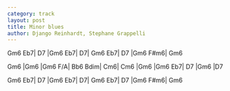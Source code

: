 ```yaml
---
category: track
layout: post
title: Minor blues
author: Django Reinhardt, Stephane Grappelli 
---
```


<canvas class="chords"  markdown="0">Gm6 Eb7| D7 |Gm6 Eb7| D7|
Gm6 Eb7| D7 |Gm6 F#m6| Gm6</canvas>

<canvas class="chords"  markdown="0">Gm6 |Gm6 |Gm6 F/A| Bb6 Bdim|
Cm6| Cm6 |Gm6 |Gm6
Eb7| D7 |Gm6 |D7</canvas>

<canvas class="chords"  markdown="0">Gm6 Eb7| D7 |Gm6 Eb7| D7|
Gm6 Eb7| D7 |Gm6 F#m6| Gm6</canvas>





